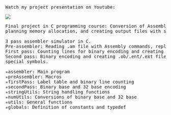 <pre>Watch my project presentation on Youtube:</pre>
[![](https://markdown-videos.deta.dev/youtube/Nqj4Hy7Fjro)](https://youtu.be/Nqj4Hy7Fjro)


<pre>Final project in C programming course: Conversion of Assembly input files into binary code: replacing macros,
planning memory allocation, and creating output files with special characters in 32-base format.

3 pass assembler simulator in C.
Pre-assembler: Reading .am file with Assembly commands, replacing macros and creating .as file.
First pass: Counting lines for binary encoding and creating label table.
Second pass: Binary encoding and creating .ob/.ent/.ext files with encoding from binary base to 32 base with
special symbols.

✯assembler: Main program
✯preAssembler: Macros
✯firstPass: Label table and binary line counting
✯secondPass: Binary base and 32 base encoding
✯stringUtils: String handling functions
✯numUtils: Conversions of binary base and 32 base
✯utils: General functions
✯globals: Definition of constants and typedef</pre>
